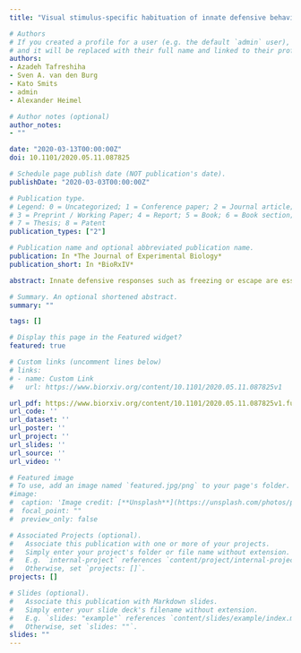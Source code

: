 ```yaml
---
title: "Visual stimulus-specific habituation of innate defensive behaviour in mice"

# Authors
# If you created a profile for a user (e.g. the default `admin` user), write the username (folder name) here 
# and it will be replaced with their full name and linked to their profile.
authors:
- Azadeh Tafreshiha
- Sven A. van den Burg
- Kato Smits
- admin
- Alexander Heimel

# Author notes (optional)
author_notes:
- ""

date: "2020-03-13T00:00:00Z"
doi: 10.1101/2020.05.11.087825

# Schedule page publish date (NOT publication's date).
publishDate: "2020-03-03T00:00:00Z"

# Publication type.
# Legend: 0 = Uncategorized; 1 = Conference paper; 2 = Journal article;
# 3 = Preprint / Working Paper; 4 = Report; 5 = Book; 6 = Book section;
# 7 = Thesis; 8 = Patent
publication_types: ["2"]

# Publication name and optional abbreviated publication name.
publication: In *The Journal of Experimental Biology*
publication_short: In *BioRxIV*

abstract: Innate defensive responses such as freezing or escape are essential for animal survival. Mice show defensive behaviour to stimuli sweeping overhead, like a bird cruising the sky. Here, we found that mice reduced their defensive freezing after sessions with a stimulus passing overhead repeatedly. This habituation is stimulus-specific, as mice freeze again to a novel shape. This allows us to investigate the invariances in the mouse visual system. The mice generalize over retinotopic location and over size and shape, but distinguish objects when they differ in both size and shape. Innate visual defensive responses are thus strongly influenced by previous experience as mice learn to ignore specific stimuli. This form of learning occurs at the level of a location-independent representation.

# Summary. An optional shortened abstract.
summary: ""

tags: []

# Display this page in the Featured widget?
featured: true

# Custom links (uncomment lines below)
# links:
# - name: Custom Link
#   url: https://www.biorxiv.org/content/10.1101/2020.05.11.087825v1

url_pdf: https://www.biorxiv.org/content/10.1101/2020.05.11.087825v1.full.pdf+html
url_code: ''
url_dataset: ''
url_poster: ''
url_project: ''
url_slides: ''
url_source: ''
url_video: ''

# Featured image
# To use, add an image named `featured.jpg/png` to your page's folder. 
#image:
#  caption: 'Image credit: [**Unsplash**](https://unsplash.com/photos/pLCdAaMFLTE)'
#  focal_point: ""
#  preview_only: false

# Associated Projects (optional).
#   Associate this publication with one or more of your projects.
#   Simply enter your project's folder or file name without extension.
#   E.g. `internal-project` references `content/project/internal-project/index.md`.
#   Otherwise, set `projects: []`.
projects: []

# Slides (optional).
#   Associate this publication with Markdown slides.
#   Simply enter your slide deck's filename without extension.
#   E.g. `slides: "example"` references `content/slides/example/index.md`.
#   Otherwise, set `slides: ""`.
slides: ""
---
```

<!-- 
{{% callout note %}}
Click the *Cite* button above to demo the feature to enable visitors to import publication metadata into their reference management software.
{{% /callout %}}

{{% callout note %}}
Create your slides in Markdown - click the *Slides* button to check out the example.
{{% /callout %}}

Supplementary notes can be added here, including [code, math, and images](https://wowchemy.com/docs/writing-markdown-latex/). -->
